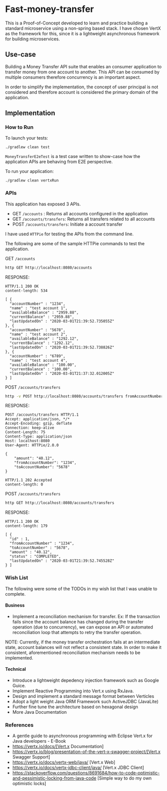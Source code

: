 # Fast-money-transfer

This is a Proof-of-Concept developed to learn and practice building a standard microservice using a
non-spring based stack. I have chosen VertX as the framework for this, since it is a lightweight asynchronous
framework for building microservices.

## Use-case

Building a Money Transfer API suite that enables an consumer application to transfer money from one account to another.
This API can be consumed by multiple consumers therefore concurrency is an important aspect.

In order to simplify the implementation, the concept of user principal is not considered and therefore account is considered
the primary domain of the application.

## Implementation

### How to Run

To launch your tests:
```
./gradlew clean test
```

`MoneyTransferE2eTest` is a test case written to show-case how the application APIs are behaving from E2E perspective.

To run your application:
```
./gradlew clean vertxRun
```

### APIs

This application has exposed 3 APIs.

- GET `/accounts` : Returns all accounts configured in the application
- GET `/accounts/transfers`: Returns all transfers related to all accounts
- POST `/accounts/transfers`: Initiate a account transfer

I have used `HTTPie` for testing the APIs from the command line.

The following are some of the sample HTTPie commands to test the application.

GET `/accounts`

```sh
http GET http://localhost:8080/accounts
```

RESPONSE:

```
HTTP/1.1 200 OK
content-length: 534

[ {
  "accountNumber" : "1234",
  "name" : "test account 1",
  "availableBalance" : "2959.88",
  "currentBalance" : "2959.88",
  "lastUpdatedOn" : "2020-03-01T21:39:52.735055Z"
}, {
  "accountNumber" : "5678",
  "name" : "test account 2",
  "availableBalance" : "1292.12",
  "currentBalance" : "1292.12",
  "lastUpdatedOn" : "2020-03-01T21:39:52.738826Z"
}, {
  "accountNumber" : "6789",
  "name" : "test account 4",
  "availableBalance" : "100.00",
  "currentBalance" : "100.00",
  "lastUpdatedOn" : "2020-03-01T21:37:32.012005Z"
} ]
```

POST `/accounts/transfers`

```sh
http -v POST http://localhost:8080/accounts/transfers fromAccountNumber=1234 toAccountNumber=5678 amount=40.12
```

RESPONSE:
```
POST /accounts/transfers HTTP/1.1
Accept: application/json, */*
Accept-Encoding: gzip, deflate
Connection: keep-alive
Content-Length: 75
Content-Type: application/json
Host: localhost:8080
User-Agent: HTTPie/2.0.0

{
    "amount": "40.12",
    "fromAccountNumber": "1234",
    "toAccountNumber": "5678"
}

HTTP/1.1 202 Accepted
content-length: 0
```

POST `/accounts/transfers`

```sh
http GET http://localhost:8080/accounts/transfers
```

RESPONSE:

```
HTTP/1.1 200 OK
content-length: 179

[ {
  "id" : 1,
  "fromAccountNumber" : "1234",
  "toAccountNumber" : "5678",
  "amount" : "40.12",
  "status" : "COMPLETED",
  "lastUpdatedOn" : "2020-03-01T21:39:52.745528Z"
} ]

```

### Wish List

The following were some of the TODOs in my wish list that I was unable to complete.

#### Business

- Implement a reconciliation mechanism for transfer. Ex: If the transaction fails since the account balance has changed
during the transfer operation (due to concurrency), we can expose an API or automated reconciliation loop that
attempts to retry the transfer operation.

NOTE: Currently, if the money transfer orchestration fails at an intermediate state, account balances will not
reflect a consistent state. In order to make it consistent, aforementioned reconciliation mechanism needs to be implemented.

#### Technical

- Introduce a lightweight depedency injection framework such as Google Guice.
- Implement Reactive Programming into Vert.x using RxJava.
- Design and implement a standard message format between Verticles
- Adopt a light weight Java ORM Framework such ActiveJDBC (JavaLite)
- Further fine tune the architecture based on hexagonal design
- More Java Documentation

### References

* A gentle guide to asynchronous programming with Eclipse Vert.x for Java developers - E-Book
* https://vertx.io/docs/[Vert.x Documentation]
* https://vertx.io/blog/presentation-of-the-vert-x-swagger-project/[Vert.x Swagger Support]
* https://vertx.io/docs/vertx-web/java/ [Vert.x Web]
* https://vertx.io/docs/vertx-jdbc-client/java/ [Vert.x JDBC Client]
* https://stackoverflow.com/questions/8691684/how-to-code-optimistic-and-pessimistic-locking-from-java-code [Simple way to do my own optimistic locks]



